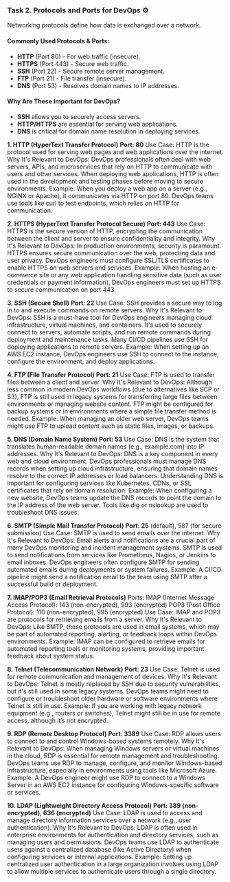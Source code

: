 
### Task 2. Protocols and Ports for DevOps ⚙️
Networking protocols define how data is exchanged over a network.

#### Commonly Used Protocols & Ports:
- **HTTP** (Port 80) - For web traffic (insecure).
- **HTTPS** (Port 443) - Secure web traffic.
- **SSH** (Port 22) - Secure remote server management.
- **FTP** (Port 21) - File transfer (insecure).
- **DNS** (Port 53) - Resolves domain names to IP addresses.

#### Why Are These Important for DevOps?
- **SSH** allows you to securely access servers.
- **HTTP/HTTPS** are essential for serving web applications.
- **DNS** is critical for domain name resolution in deploying services.

**1. HTTP (HyperText Transfer Protocol)**
**Port: 80**
Use Case: HTTP is the protocol used for serving web pages and web applications over the internet.
Why It's Relevant to DevOps:
DevOps professionals often deal with web servers, APIs, and microservices that rely on HTTP to communicate with users and other services. 
When deploying web applications, HTTP is often used in the development and testing phases before moving to secure environments.
Example: When you deploy a web app on a server (e.g., NGINX or Apache), it communicates via HTTP on port 80. DevOps teams use tools like 
curl to test endpoints, which relies on HTTP for communication.

**2. HTTPS (HyperText Transfer Protocol Secure)**
**Port: 443**
Use Case: HTTPS is the secure version of HTTP, encrypting the communication between the client and server to ensure confidentiality and 
integrity.
Why It's Relevant to DevOps:
In production environments, security is paramount. HTTPS ensures secure communication over the web, protecting data and user privacy.
DevOps engineers must configure SSL/TLS certificates to enable HTTPS on web servers and services.
Example: When hosting an e-commerce site or any web application handling sensitive data (such as user credentials or payment information), 
DevOps engineers must set up HTTPS to secure communication on port 443.

**3. SSH (Secure Shell)**
**Port: 22**
Use Case: SSH provides a secure way to log in to and execute commands on remote servers.
Why It's Relevant to DevOps:
SSH is a must-have tool for DevOps engineers managing cloud infrastructure, virtual machines, and containers. It's used to securely 
connect to servers, automate scripts, and run remote commands during deployment and maintenance tasks.
Many CI/CD pipelines use SSH for deploying applications to remote servers.
Example: When setting up an AWS EC2 instance, DevOps engineers use SSH to connect to the instance, configure the environment, and deploy 
applications.

**4. FTP (File Transfer Protocol)**
**Port: 21**
Use Case: FTP is used to transfer files between a client and server.
Why It's Relevant to DevOps:
Although less common in modern DevOps workflows (due to alternatives like SCP or S3), FTP is still used in legacy systems for transferring 
large files between environments or managing website content.
FTP might be configured for backup systems or in environments where a simple file transfer method is needed.
Example: When managing an older web server, DevOps teams might use FTP to upload content such as static files, images, or backups.

**5. DNS (Domain Name System)**
**Port: 53**
Use Case: DNS is the system that translates human-readable domain names (e.g., example.com) into IP addresses.
Why It's Relevant to DevOps:
DNS is a key component in every web and cloud environment. DevOps professionals must manage DNS records when setting up cloud infrastructure, 
ensuring that domain names resolve to the correct IP addresses or load balancers.
Understanding DNS is important for configuring services like Kubernetes, CDNs, or SSL certificates that rely on domain resolution.
Example: When configuring a new website, DevOps teams update the DNS records to point the domain to the IP address of the web server. 
Tools like dig or nslookup are used to troubleshoot DNS issues.

**6. SMTP (Simple Mail Transfer Protocol)**
**Port: 25** (default), 587 (for secure submission)
Use Case: SMTP is used to send emails over the internet.
Why It's Relevant to DevOps:
Email alerts and notifications are a crucial part of many DevOps monitoring and incident management systems. SMTP is used to send 
notifications from services like Prometheus, Nagios, or Jenkins to email inboxes.
DevOps engineers often configure SMTP for sending automated emails during deployments or system failures.
Example: A CI/CD pipeline might send a notification email to the team using SMTP after a successful build or deployment.

**7. IMAP/POP3 (Email Retrieval Protocols)**
Ports:
IMAP (Internet Message Access Protocol): 143 (non-encrypted), 993 (encrypted)
POP3 (Post Office Protocol): 110 (non-encrypted), 995 (encrypted)
Use Case: IMAP and POP3 are protocols for retrieving emails from a server.
Why It's Relevant to DevOps:
Like SMTP, these protocols are used in email systems, which may be part of automated reporting, alerting, or feedback loops within DevOps 
environments.
Example: IMAP can be configured to retrieve emails for automated reporting tools or monitoring systems, providing important feedback about 
system status.

**8. Telnet (Telecommunication Network)**
**Port: 23**
Use Case: Telnet is used for remote communication and management of devices.
Why It's Relevant to DevOps:
Telnet is mostly replaced by SSH due to security vulnerabilities, but it's still used in some legacy systems. DevOps teams might need to 
configure or troubleshoot older hardware or software environments where Telnet is still in use.
Example: If you are working with legacy network equipment (e.g., routers or switches), Telnet might still be in use for remote access, 
although it’s not encrypted.

**9. RDP (Remote Desktop Protocol)**
**Port: 3389**
Use Case: RDP allows users to connect to and control Windows-based systems remotely.
Why It's Relevant to DevOps:
When managing Windows servers or virtual machines in the cloud, RDP is essential for remote management and troubleshooting.
DevOps teams use RDP to manage, configure, and monitor Windows-based infrastructure, especially in environments using tools like Microsoft 
Azure.
Example: A DevOps engineer might use RDP to connect to a Windows Server in an AWS EC2 instance for configuring Windows-specific software 
or services.

**10. LDAP (Lightweight Directory Access Protocol)**
**Port: 389 (non-encrypted), 636 (encrypted)**
Use Case: LDAP is used to access and manage directory information services over a network (e.g., user authentication).
Why It's Relevant to DevOps:
LDAP is often used in enterprise environments for authentication and directory services, such as managing users and permissions.
DevOps teams use LDAP to authenticate users against a centralized database (like Active Directory) when configuring services or 
internal applications.
Example: Setting up centralized user authentication in a large organization involves using LDAP to allow multiple services to 
authenticate users through a single directory.

